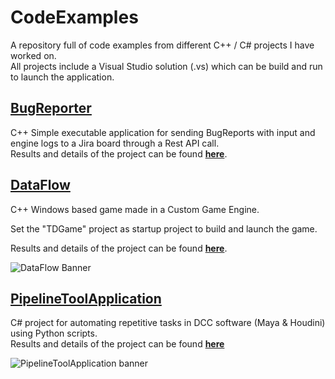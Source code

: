 # CodeExamples
A repository full of code examples from different C++ / C# projects I have worked on.  
All projects include a Visual Studio solution (.vs) which can be build and run to launch the application.

## [BugReporter](https://github.com/Dannyfaction/CodeExamples/tree/main/DataFlow/FracTowerDefenseSolution/BugReporter)
C++ Simple executable application for sending BugReports with input and engine logs to a Jira board through a Rest API call.  
Results and details of the project can be found [**here**](https://dannykruiswijk.com/projects/DataFlow.html).

## [DataFlow](https://github.com/Dannyfaction/CodeExamples/tree/main/DataFlow)
C++ Windows based game made in a Custom Game Engine.

Set the "TDGame" project as startup project to build and launch the game. 

Results and details of the project can be found [**here**](https://dannykruiswijk.com/projects/DataFlow.html).

![DataFlow Banner](https://dannykruiswijk.com/images/dataflow-banner.png)

## [PipelineToolApplication](https://github.com/Dannyfaction/CodeExamples/tree/main/PipelineToolApplication)
C# project for automating repetitive tasks in DCC software (Maya & Houdini) using Python scripts.  
Results and details of the project can be found [**here**](https://dannykruiswijk.com/projects/PipelineToolApplication.html)

![PipelineToolApplication banner](https://dannykruiswijk.com/images/PipelineToolsApplication1280x720.png)